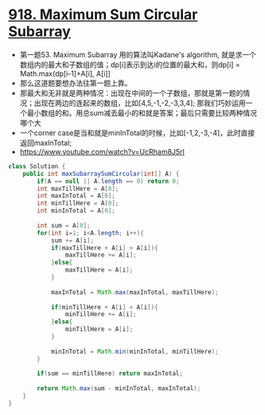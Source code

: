 # [918. Maximum Sum Circular Subarray](https://leetcode.com/problems/maximum-sum-circular-subarray/)
* 第一题53. Maximum Subarray 用的算法叫Kadane's algorithm, 就是求一个数组内的最大和子数组的值；dp[i]表示到达i的位置的最大和，则dp[i] = Math.max(dp[i-1]+A[i], A[i]]
* 那么这道题要想办法往第一题上靠。
* 那最大和无非就是两种情况：出现在中间的一个子数组，那就是第一题的情况；出现在两边的连起来的数组，比如[4,5,-1,-2,-3,3,4]; 那我们巧妙运用一个最小数组的和。用总sum减去最小的和就是答案；最后只需要比较两种情况哪个大
* 一个corner case是当和就是minInTotal的时候，比如[-1,2,-3,-4]，此时直接返回maxInTotal;
* https://www.youtube.com/watch?v=UcRham8J5rI


```java
class Solution {
    public int maxSubarraySumCircular(int[] A) {
        if(A == null || A.length == 0) return 0;
        int maxTillHere = A[0];
        int maxInTotal = A[0];
        int minTillHere = A[0];
        int minInTotal = A[0];
        
        int sum = A[0];
        for(int i=1; i<A.length; i++){
            sum += A[i];
            if(maxTillHere + A[i] > A[i]){
                maxTillHere += A[i];
            }else{
                maxTillHere = A[i];
            }
            
            maxInTotal = Math.max(maxInTotal, maxTillHere);
            
            if(minTillHere + A[i] < A[i]){
                minTillHere += A[i];
            }else{
                minTillHere = A[i];
            }
            
            minInTotal = Math.min(minInTotal, minTillHere);
        }
        
        if(sum == minTillHere) return maxInTotal;
        
        return Math.max(sum - minInTotal, maxInTotal);
    }
}

```
